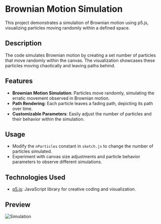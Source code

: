 # Brownian Motion Simulation

This project demonstrates a simulation of Brownian motion using p5.js, visualizing particles moving randomly within a defined space.

## Description

The code simulates Brownian motion by creating a set number of particles that move randomly within the canvas. The visualization showcases these particles moving chaotically and leaving paths behind.

## Features

- **Brownian Motion Simulation**: Particles move randomly, simulating the erratic movement observed in Brownian motion.
- **Path Rendering**: Each particle leaves a fading path, depicting its path over time.
- **Customizable Parameters**: Easily adjust the number of particles and their behavior within the simulation.

## Usage

- Modify the `nParticles` constant in `sketch.js` to change the number of particles simulated.
- Experiment with canvas size adjustments and particle behavior parameters to observe different simulations.

## Technologies Used

- [p5.js](https://p5js.org/): JavaScript library for creative coding and visualization.

## Preview

![Simulation]("./assets/brownian-motion.gif")